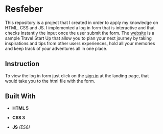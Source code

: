 # Resfeber

This repository is a project that I created in order to apply my knowledge on HTML, CSS and JS.  I implemented a log in form that is interactive and that checks instantly the input once the user submit the form. The [website](https://sebastianmariani.github.io/Resfeber-travel-start-up/) is a sample Travel Start Up that allow you to plan your next journey by taking inspirations and tips from other users experiences, hold all your memories and keep track of your adventures all in one place.
## Instruction
To view the log in form just click on the [sign in](https://sebastianmariani.github.io/Resfeber-travel-start-up/passwordValidation/passwordValidation.html) at the landing page, that would take you to the html file with the form.
## Built With
* **HTML 5** 

* **CSS 3**

* **JS** *(ES6)*
